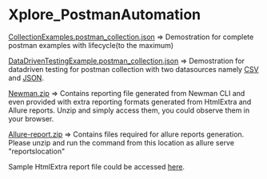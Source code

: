 # Xplore_PostmanAutomation

[CollectionExamples.postman_collection.json](https://github.com/Rupesh253/Xplore_PostmanAutomation/blob/main/CollectionExamples.postman_collection.json) => Demostration for complete postman examples with lifecycle(to the maximum)  

[DataDrivenTestingExample.postman_collection.json](https://github.com/Rupesh253/Xplore_PostmanAutomation/blob/main/DataDrivenTestingExample.postman_collection.json) => Demostration for datadriven testing for postman collection with two datasources namely [CSV](https://github.com/Rupesh253/Xplore_PostmanAutomation/blob/main/externalDataSourceInCSVFormat.csv) and [JSON](https://github.com/Rupesh253/Xplore_PostmanAutomation/blob/main/externalDataSourceIJSONFormat.json).  

[Newman.zip](https://github.com/Rupesh253/Xplore_PostmanAutomation/blob/main/newman.zip) => Contains reporting file generated from Newman CLI and even provided with extra reporting formats generated from HtmlExtra and Allure reports. Unzip and simply access them, you could observe them in your browser.  

[Allure-report.zip](https://github.com/Rupesh253/Xplore_PostmanAutomation/blob/main/allure-results.zip) => Contains files required for allure reports generation. Please unzip and run the command from this location as allure serve "reportslocation"      

Sample HtmlExtra report file could be accessed [here](https://rupesh253.github.io/Xplore_PostmanAutomation/).
